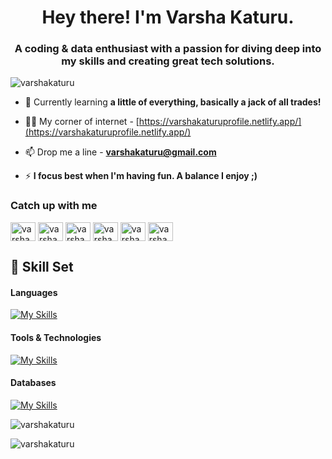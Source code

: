 <h1 align="center">Hey there! I'm Varsha Katuru.</h1>
<h3 align="center">A coding & data enthusiast with a passion for diving deep into my skills and creating great tech solutions.</h3>

<p align="left"> <img src="https://komarev.com/ghpvc/?username=varshakaturu&label=Profile%20views&color=0e75b6&style=flat" alt="varshakaturu" /> </p>

- 🌱 Currently learning **a little of everything, basically a jack of all trades!**

- 👨‍💻 My corner of internet - [https://varshakaturuprofile.netlify.app/](https://varshakaturuprofile.netlify.app/)

- 📫 Drop me a line - **varshakaturu@gmail.com**

- ⚡ **I focus best when I'm having fun. A balance I enjoy ;)**

<h3 align="left">Catch up with me</h3>
<p align="left">
<a href="https://linkedin.com/in/varshakaturu" target="blank"><img align="center" src="https://raw.githubusercontent.com/rahuldkjain/github-profile-readme-generator/master/src/images/icons/Social/linked-in-alt.svg" alt="varshakaturu" height="30" width="40" /></a>
<a href="https://www.codechef.com/users/varshakaturu" target="blank"><img align="center" src="https://cdn.jsdelivr.net/npm/simple-icons@3.1.0/icons/codechef.svg" alt="varshakaturu" height="30" width="40" /></a>
<a href="https://www.hackerrank.com/varshakaturu" target="blank"><img align="center" src="https://raw.githubusercontent.com/rahuldkjain/github-profile-readme-generator/master/src/images/icons/Social/hackerrank.svg" alt="varshakaturu" height="30" width="40" /></a>
<a href="https://codeforces.com/profile/varshakaturu" target="blank"><img align="center" src="https://raw.githubusercontent.com/rahuldkjain/github-profile-readme-generator/master/src/images/icons/Social/codeforces.svg" alt="varshakaturu" height="30" width="40" /></a>
<a href="https://www.leetcode.com/varshakaturu" target="blank"><img align="center" src="https://raw.githubusercontent.com/rahuldkjain/github-profile-readme-generator/master/src/images/icons/Social/leet-code.svg" alt="varshakaturu" height="30" width="40" /></a>
<a href="https://auth.geeksforgeeks.org/user/varshakaturu" target="blank"><img align="center" src="https://raw.githubusercontent.com/rahuldkjain/github-profile-readme-generator/master/src/images/icons/Social/geeks-for-geeks.svg" alt="varshakaturu" height="30" width="40" /></a>
</p>

## 🧠 Skill Set
<h4 align="left">Languages</h4>

[![My Skills](https://skillicons.dev/icons?i=java,python,c,html,css,js)](https://skillicons.dev)

<h4 align="left">Tools & Technologies</h4>

[![My Skills](https://skillicons.dev/icons?i=react,aws,tensorflow,git,github,opencv,postman)](https://skillicons.dev)

<h4 align="left">Databases</h4>

[![My Skills](https://skillicons.dev/icons?i=mysql,mongodb,firebase)](https://skillicons.dev)



<p><img align="left" src="https://github-readme-stats.vercel.app/api/top-langs?username=varshakaturu&show_icons=true&locale=en&layout=compact" alt="varshakaturu" /></p><br>

<p><img align="center" src="https://github-readme-streak-stats.herokuapp.com/?user=varshakaturu&" alt="varshakaturu" /></p>
